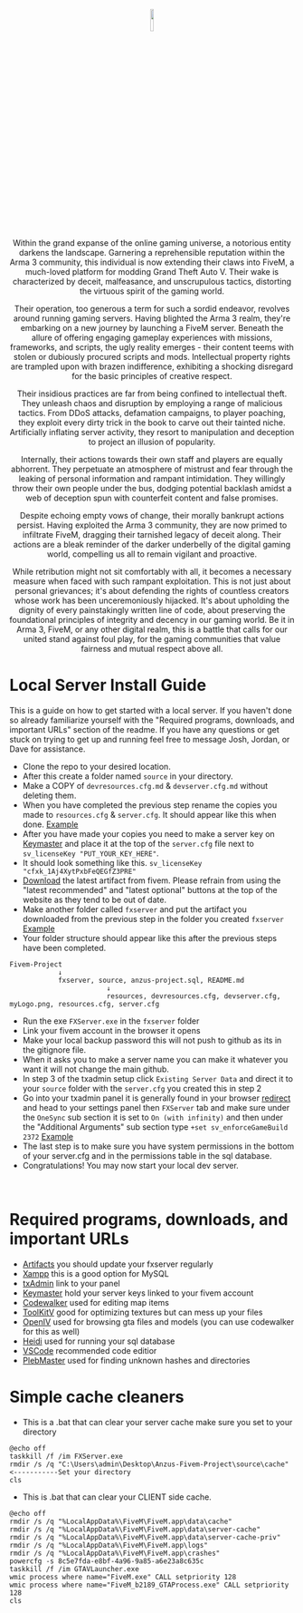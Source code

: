 <p align="center"><img width=10% src="https://i.imgur.com/mCHUPgS.png"></p>

<p align="center">Within the grand expanse of the online gaming universe, a notorious entity darkens the landscape. Garnering a reprehensible reputation within the Arma 3 community, this individual is now extending their claws into FiveM, a much-loved platform for modding Grand Theft Auto V. Their wake is characterized by deceit, malfeasance, and unscrupulous tactics, distorting the virtuous spirit of the gaming world.</p>

<p align="center">Their operation, too generous a term for such a sordid endeavor, revolves around running gaming servers. Having blighted the Arma 3 realm, they're embarking on a new journey by launching a FiveM server. Beneath the allure of offering engaging gameplay experiences with missions, frameworks, and scripts, the ugly reality emerges - their content teems with stolen or dubiously procured scripts and mods. Intellectual property rights are trampled upon with brazen indifference, exhibiting a shocking disregard for the basic principles of creative respect.</p>

<p align="center">Their insidious practices are far from being confined to intellectual theft. They unleash chaos and disruption by employing a range of malicious tactics. From DDoS attacks, defamation campaigns, to player poaching, they exploit every dirty trick in the book to carve out their tainted niche. Artificially inflating server activity, they resort to manipulation and deception to project an illusion of popularity.</p>

<p align="center">Internally, their actions towards their own staff and players are equally abhorrent. They perpetuate an atmosphere of mistrust and fear through the leaking of personal information and rampant intimidation. They willingly throw their own people under the bus, dodging potential backlash amidst a web of deception spun with counterfeit content and false promises.</p>

<p align="center">Despite echoing empty vows of change, their morally bankrupt actions persist. Having exploited the Arma 3 community, they are now primed to infiltrate FiveM, dragging their tarnished legacy of deceit along. Their actions are a bleak reminder of the darker underbelly of the digital gaming world, compelling us all to remain vigilant and proactive.</p>

<p align="center">While retribution might not sit comfortably with all, it becomes a necessary measure when faced with such rampant exploitation. This is not just about personal grievances; it's about defending the rights of countless creators whose work has been unceremoniously hijacked. It's about upholding the dignity of every painstakingly written line of code, about preserving the foundational principles of integrity and decency in our gaming world. Be it in Arma 3, FiveM, or any other digital realm, this is a battle that calls for our united stand against foul play, for the gaming communities that value fairness and mutual respect above all.</p>

# Local Server Install Guide
This is a guide on how to get started with a local server. If you haven't done so already familiarize yourself with the "Required programs, downloads, and important URLs" section of the readme. If you have any questions or get stuck on trying to get up and running feel free to message Josh, Jordan, or Dave for assistance.
- Clone the repo to your desired location.
- After this create a folder named ```source```  in your directory.
- Make a COPY of ```devresources.cfg.md``` & ```devserver.cfg.md``` without deleting them. 
- When you have completed the previous step rename the copies you made to ```resources.cfg``` & ```server.cfg```. It should appear like this when done. [Example](https://goresee.com/w/b9c60414-df1b-4b4e-b5c3-5ad1e07a80af)
- After you have made your copies you need to make a server key on [Keymaster](https://keymaster.fivem.net) and place it at the top of the ```server.cfg``` file next to ```sv_licenseKey "PUT_YOUR_KEY_HERE"```. 
- It should look something like this.
```sv_licenseKey "cfxk_1Aj4XytPxbFeQEGfZ3PRE"```
- [Download](https://runtime.fivem.net/artifacts/fivem/build_server_windows/master/) the latest artifact from fivem. Please refrain from using the "latest recommended" and "latest optional" buttons at the top of the website as they tend to be out of date. 
- Make another folder called ```fxserver``` and put the artifact you downloaded from the previous step in the folder you created ```fxserver``` [Example](https://goresee.com/w/b9c60414-df1b-4b4e-b5c3-5ad1e07a80af)
- Your folder structure should appear like this after the previous steps have been completed. 
```
Fivem-Project
            ↓
            fxserver, source, anzus-project.sql, README.md
                        ↓ 
                        resources, devresources.cfg, devserver.cfg, myLogo.png, resources.cfg, server.cfg
```
- Run the exe ```FXServer.exe``` in the ```fxserver``` folder
- Link your fivem account in the browser it opens
- Make your local backup password this will not push to github as its in the gitignore file.
- When it asks you to make a server name you can make it whatever you want it will not change the main github.
- In step 3 of the txadmin setup click ```Existing Server Data``` and direct it to your ```source``` folder with the ```server.cfg``` you created this in step 2
- Go into your txadmin panel it is generally found in your browser [redirect](http://localhost:40120/) and head to your settings panel then ```FXServer``` tab and make sure under the ```OneSync``` sub section it is set to ```On (with infinity)``` and then under the "Additional Arguments" sub section type ```+set sv_enforceGameBuild 2372``` [Example](https://goresee.com/w/b9c60414-df1b-4b4e-b5c3-5ad1e07a80af)
- The last step is to make sure you have system permissions in the bottom of your server.cfg and in the permissions table in the sql database.
- Congratulations! You may now start your local dev server.

⠀
⠀
⠀
⠀
⠀
⠀


# Required programs, downloads, and important URLs
- [Artifacts](https://runtime.fivem.net/artifacts/fivem/build_server_windows/master/) you should update your fxserver regularly
- [Xampp](https://www.apachefriends.org/index.html) this is a good option for MySQL
- [txAdmin](http://localhost:40120/) link to your panel
- [Keymaster](https://keymaster.fivem.net) hold your server keys linked to your fivem account
- [Codewalker](https://cdn.discordapp.com/attachments/351357358460370944/932650580353114122/CodeWalker30_dev41.zip) used for editing map items
- [ToolKitV](https://github.com/UmbrellaRE/ToolKitV) good for optimizing textures but can mess up your files
- [OpenIV](https://openiv.com/WebIV/guest.php?get=1) used for browsing gta files and models (you can use codewalker for this as well)
- [Heidi](https://www.heidisql.com/download.php) used for running your sql database
- [VSCode](https://code.visualstudio.com/) recommended code editior
- [PlebMaster](https://forge.plebmasters.de/) used for finding unknown hashes and directories


# Simple cache cleaners
- This is a .bat that can clear your server cache make sure you set to your directory
```
@echo off
taskkill /f /im FXServer.exe
rmdir /s /q "C:\Users\admin\Desktop\Anzus-Fivem-Project\source\cache"      <-----------Set your directory
cls
```

- This is .bat that can clear your CLIENT side cache.
```
@echo off
rmdir /s /q "%LocalAppData%\FiveM\FiveM.app\data\cache"
rmdir /s /q "%LocalAppData%\FiveM\FiveM.app\data\server-cache"
rmdir /s /q "%LocalAppData%\FiveM\FiveM.app\data\server-cache-priv"
rmdir /s /q "%LocalAppData%\FiveM\FiveM.app\logs"
rmdir /s /q "%LocalAppData%\FiveM\FiveM.app\crashes"
powercfg -s 8c5e7fda-e8bf-4a96-9a85-a6e23a8c635c
taskkill /f /im GTAVLauncher.exe
wmic process where name="FiveM.exe" CALL setpriority 128
wmic process where name="FiveM_b2189_GTAProcess.exe" CALL setpriority 128
cls

```

